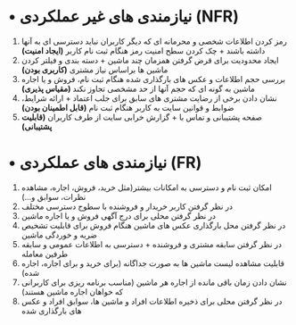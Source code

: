 
# •	نیازمندی‌ های غیر عملکردی (NFR)
1.	رمز کردن اطلاعات شخصی و محرمانه ای که دیگر کاربران نباید دسترسی ای به آنها داشته باشند + چک کردن سطح امنیت رمز هنگام ثبت نام کاربر **(ایجاد امنیت)**
2.	ایجاد محدودیت برای قرض گرفتن همزمان چند ماشین + دسته بندی و فیلتر کردن ماشین ها براساس نیاز مشتری **(کاربری بودن)** 
3.	بررسی حجم اطلاعات و عکس های بارگذاری شده هنگام ثبت نام، فروش و یا اجاره ماشین به گونه ای که حجم آنها از حد مشخصی تجاوز نکند **(مقیاس پذیری)**
4.	نشان دادن برخی از رضایت مشتری های سابق برای جلب اعتماد + ارائه شرایط، ضوابط و قوانین سایت به کاربر هنگام ثبت نام **(قابل اطمینان بودن)**
5.	صفحه پشتیبانی و تماس با + گزارش خرابی سایت از طرف کاربران **(قابلیت پشتیبانی)**

# •	نیازمندی ‌های عملکردی (FR)
1.	امکان ثبت نام و دسترسی به امکانات بیشتر(مثل خرید، فروش، اجاره، مشاهده نظرات، سوابق و...)
2.	در نظر گرفتن کاربر خریدار و فروشنده با سطوح دسترسی مختلف 
3.	در نظر گرفتن محلی برای درج آگهی فروش و یا اجاره ماشین
4.	در نظر گرفتن محل بارگذاری عکس های ماشین هنگام فروش برای قابلیت تشخیص ضربه و خوردگی ماشین
5.	در نظر گرفتن سابقه مشتری و فروشنده + دسترسی به اطلاعات عمومی و سابقه طرفین معامله
6.	قابلیت مشاهده لیست ماشین ها به صورت جداگانه (برای خرید و برای اجاره، اجاره شده)
7.	نشان دادن زمان باقی مانده از اجاره هر ماشین (مناسب برنامه ریزی برای کاربرانی که خواهان اجاره ماشین هستند)
8.	در نظر گرفتن محلی برای ذخیره اطلاعات افراد و ماشین ها، سوابق افراد و عکس های بارگذاری شده 

